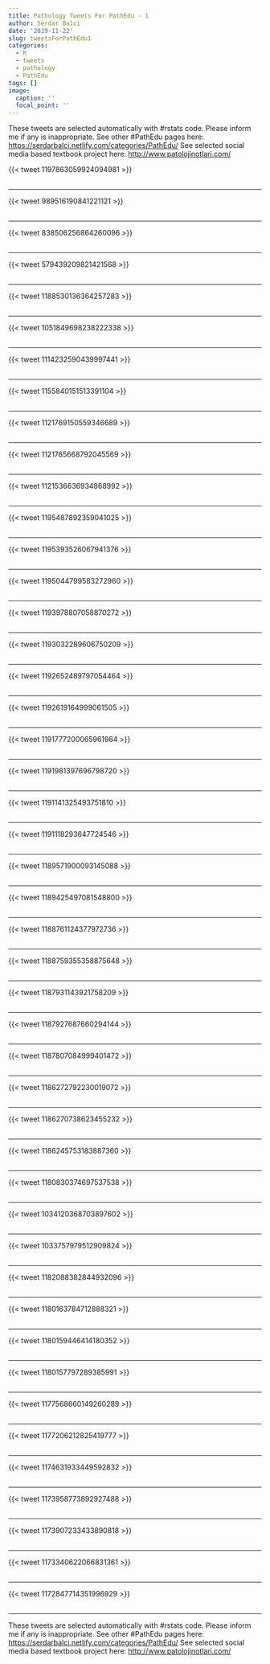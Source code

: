 ```yaml
---
title: Pathology Tweets For PathEdu - 1
author: Serdar Balci
date: '2019-11-22'
slug: tweetsForPathEdu1
categories:
  - R
  - tweets
  - pathology
  - PathEdu
tags: []
image:
  caption: ''
  focal_point: ''
---
```



These tweets are selected automatically with #rstats code. Please inform me if any is inappropriate.
See other #PathEdu pages here: https://serdarbalci.netlify.com/categories/PathEdu/ 
See selected social media based textbook project here: http://www.patolojinotlari.com/

{{< tweet 1197863059924094981 >}}
<br>
<br>
<hr>
{{< tweet 989516190841221121 >}}
<br>
<br>
<hr>
{{< tweet 838506256864260096 >}}
<br>
<br>
<hr>
{{< tweet 579439209821421568 >}}
<br>
<br>
<hr>
{{< tweet 1188530136364257283 >}}
<br>
<br>
<hr>
{{< tweet 1051849698238222338 >}}
<br>
<br>
<hr>
{{< tweet 1114232590439997441 >}}
<br>
<br>
<hr>
{{< tweet 1155840151513391104 >}}
<br>
<br>
<hr>
{{< tweet 1121769150559346689 >}}
<br>
<br>
<hr>
{{< tweet 1121765668792045569 >}}
<br>
<br>
<hr>
{{< tweet 1121536636934868992 >}}
<br>
<br>
<hr>
{{< tweet 1195487892359041025 >}}
<br>
<br>
<hr>
{{< tweet 1195393526067941376 >}}
<br>
<br>
<hr>
{{< tweet 1195044799583272960 >}}
<br>
<br>
<hr>
{{< tweet 1193978807058870272 >}}
<br>
<br>
<hr>
{{< tweet 1193032289606750209 >}}
<br>
<br>
<hr>
{{< tweet 1192652489797054464 >}}
<br>
<br>
<hr>
{{< tweet 1192619164999061505 >}}
<br>
<br>
<hr>
{{< tweet 1191777200065961984 >}}
<br>
<br>
<hr>
{{< tweet 1191981397696798720 >}}
<br>
<br>
<hr>
{{< tweet 1191141325493751810 >}}
<br>
<br>
<hr>
{{< tweet 1191118293647724546 >}}
<br>
<br>
<hr>
{{< tweet 1189571900093145088 >}}
<br>
<br>
<hr>
{{< tweet 1189425497081548800 >}}
<br>
<br>
<hr>
{{< tweet 1188761124377972736 >}}
<br>
<br>
<hr>
{{< tweet 1188759355358875648 >}}
<br>
<br>
<hr>
{{< tweet 1187931143921758209 >}}
<br>
<br>
<hr>
{{< tweet 1187927687660294144 >}}
<br>
<br>
<hr>
{{< tweet 1187807084999401472 >}}
<br>
<br>
<hr>
{{< tweet 1186272792230019072 >}}
<br>
<br>
<hr>
{{< tweet 1186270738623455232 >}}
<br>
<br>
<hr>
{{< tweet 1186245753183887360 >}}
<br>
<br>
<hr>
{{< tweet 1180830374697537538 >}}
<br>
<br>
<hr>
{{< tweet 1034120368703897602 >}}
<br>
<br>
<hr>
{{< tweet 1033757979512909824 >}}
<br>
<br>
<hr>
{{< tweet 1182088382844932096 >}}
<br>
<br>
<hr>
{{< tweet 1180163784712888321 >}}
<br>
<br>
<hr>
{{< tweet 1180159446414180352 >}}
<br>
<br>
<hr>
{{< tweet 1180157797289385991 >}}
<br>
<br>
<hr>
{{< tweet 1177568660149260289 >}}
<br>
<br>
<hr>
{{< tweet 1177206212825419777 >}}
<br>
<br>
<hr>
{{< tweet 1174631933449592832 >}}
<br>
<br>
<hr>
{{< tweet 1173958773892927488 >}}
<br>
<br>
<hr>
{{< tweet 1173907233433890818 >}}
<br>
<br>
<hr>
{{< tweet 1173340622066831361 >}}
<br>
<br>
<hr>
{{< tweet 1172847714351996929 >}}
<br>
<br>
<hr>


These tweets are selected automatically with #rstats code. Please inform me if any is inappropriate.
See other #PathEdu pages here: https://serdarbalci.netlify.com/categories/PathEdu/ 
See selected social media based textbook project here: http://www.patolojinotlari.com/
